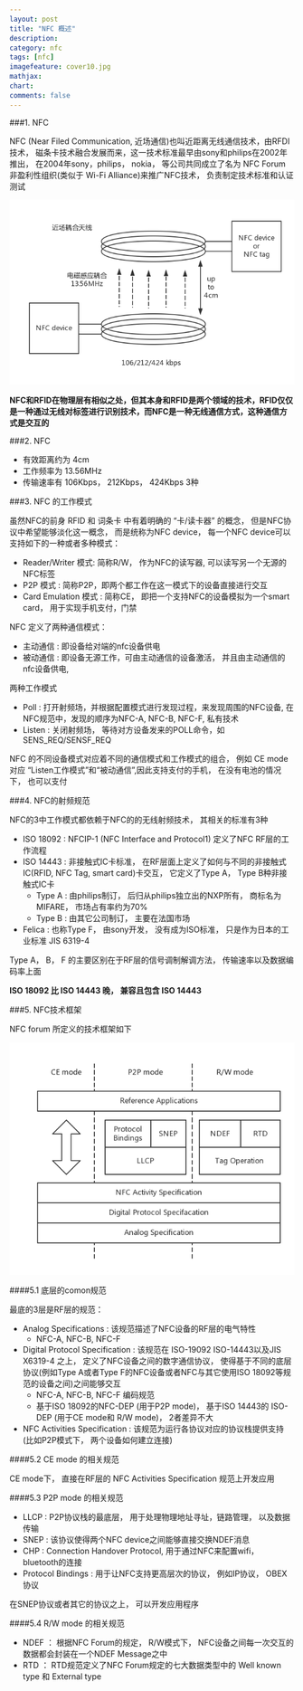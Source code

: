 ```yaml
---
layout: post
title: "NFC 概述"
description:
category: nfc
tags: [nfc]
imagefeature: cover10.jpg
mathjax: 
chart:
comments: false
---
```


###1. NFC

NFC (Near Filed Communication, 近场通信)也叫近距离无线通信技术，由RFDI技术， 磁条卡技术融合发展而来，这一技术标准最早由sony和philips在2002年推出， 在2004年sony，philips， nokia， 等公司共同成立了名为 NFC Forum 非盈利性组织(类似于 Wi-Fi Alliance)来推广NFC技术， 负责制定技术标准和认证测试

![nfc](/images/nfc/nfc-tech.png)

**NFC和RFID在物理层有相似之处，但其本身和RFID是两个领域的技术，RFID仅仅是一种通过无线对标签进行识别技术，而NFC是一种无线通信方式，这种通信方式是交互的**

###2. NFC 

+ 有效距离约为 4cm
+ 工作频率为 13.56MHz
+ 传输速率有 106Kbps， 212Kbps， 424Kbps 3种

###3. NFC 的工作模式

虽然NFC的前身 RFID 和 词条卡 中有着明确的 “卡/读卡器” 的概念， 但是NFC协议中希望能够淡化这一概念， 而是统称为NFC device， 每一个NFC device可以支持如下的一种或者多种模式：

+  Reader/Writer 模式: 简称R/W， 作为NFC的读写器, 可以读写另一个无源的NFC标签
+  P2P 模式 : 简称P2P，即两个都工作在这一模式下的设备直接进行交互
+  Card Emulation 模式 : 简称CE， 即把一个支持NFC的设备模拟为一个smart card， 用于实现手机支付，门禁

NFC 定义了两种通信模式：

+ 主动通信 : 即设备给对端的nfc设备供电
+ 被动通信 :  即设备无源工作，可由主动通信的设备激活， 并且由主动通信的nfc设备供电, 

两种工作模式

+ Poll : 打开射频场，并根据配置模式进行发现过程，来发现周围的NFC设备, 在NFC规范中，发现的顺序为NFC-A, NFC-B, NFC-F, 私有技术
+ Listen : 关闭射频场， 等待对方设备发来的POLL命令，如SENS_REQ/SENSF_REQ

NFC 的不同设备模式对应着不同的通信模式和工作模式的组合， 例如 CE mode 对应 “Listen工作模式”和“被动通信”,因此支持支付的手机， 在没有电池的情况下， 也可以支付
 
###4. NFC的射频规范

NFC的3中工作模式都依赖于NFC的的无线射频技术， 其相关的标准有3种

+ ISO 18092 : NFCIP-1 (NFC Interface and Protocol1) 定义了NFC RF层的工作流程
+ ISO 14443 : 非接触式IC卡标准， 在RF层面上定义了如何与不同的非接触式IC(RFID, NFC Tag, smart card)卡交互， 它定义了Type A， Type B种非接触式IC卡
   + Type A : 由philips制订， 后归从philips独立出的NXP所有， 商标名为 MIFARE， 市场占有率约为70%
   + Type B : 由其它公司制订， 主要在法国市场
+ Felica : 也称Type F， 由sony开发， 没有成为ISO标准， 只是作为日本的工业标准 JIS 6319-4

Type A， B， F 的主要区别在于RF层的信号调制解调方法， 传输速率以及数据编码率上面

**ISO 18092 比 ISO 14443 晚， 兼容且包含 ISO 14443**

###5. NFC技术框架

NFC forum 所定义的技术框架如下

![nfc 技术框架](/images/nfc/nfc-forum-stack.png)

####5.1 底层的comon规范

最底的3层是RF层的规范：

+ Analog Specifications : 该规范描述了NFC设备的RF层的电气特性
   + NFC-A, NFC-B, NFC-F
+ Digital Protocol Specification : 该规范在 ISO-19092 ISO-14443以及JIS X6319-4 之上， 定义了NFC设备之间的数字通信协议， 使得基于不同的底层协议(例如Type A或者Type F的NFC设备或者NFC与其它使用ISO 18092等规范的设备之间)之间能够交互
   + NFC-A, NFC-B, NFC-F 编码规范
   + 基于ISO 18092的NFC-DEP (用于P2P mode)， 基于ISO 14443的 ISO-DEP (用于CE mode和 R/W mode)， 2者差异不大
+ NFC Activities Specification : 该规范为运行各协议对应的协议栈提供支持(比如P2P模式下， 两个设备如何建立连接)

####5.2 CE mode 的相关规范

CE mode下， 直接在RF层的 NFC Activities Specification 规范上开发应用

####5.3 P2P mode 的相关规范

+ LLCP : P2P协议栈的最底层， 用于处理物理地址寻址，链路管理， 以及数据传输
+ SNEP : 	该协议使得两个NFC device之间能够直接交换NDEF消息
+ CHP : Connection Handover Protocol, 用于通过NFC来配置wifi， bluetooth的连接
+ Protocol Bindings : 用于让NFC支持更高层次的协议， 例如IP协议， OBEX协议

在SNEP协议或者其它的协议之上， 可以开发应用程序

####5.4 R/W mode 的相关规范

+ NDEF ： 根据NFC Forum的规定， R/W模式下， NFC设备之间每一次交互的数据都会封装在一个NDEF Message之中
+ RTD ：  RTD规范定义了NFC Forum规定的七大数据类型中的 Well known type 和 External type